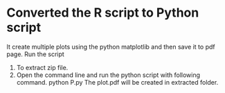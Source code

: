 # Converted the R script to Python script
It create multiple plots using the python matplotlib and then save it to pdf page.
Run the script
1. To extract zip file.
2. Open the command line and run the python script with following command.
   python P.py
The plot.pdf will be created in extracted folder.
